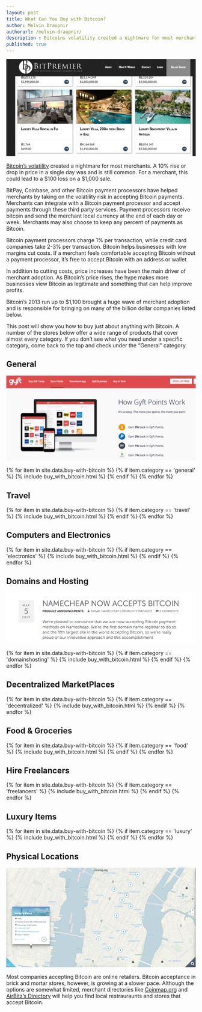```yaml
---
layout: post
title: What Can You Buy with Bitcoin?
author: Melvin Draupnir
authorurl: /melvin-draupnir/
description : Bitcoins volatility created a nightmare for most merchants.   
published: true
---
```

![what can you buy with bitcoin](/images/bitpremier-compressor.png)

[Bitcoin’s volatility](/bitcoin-volatility-as-an-asset-class/) created a nightmare for most merchants. A 10% rise or drop in price in a single day was and is still common. For a merchant, this could lead to a $100 loss on a $1,000 sale. 

BitPay, Coinbase, and other Bitcoin payment processors have helped merchants by taking on the volatility risk in accepting Bitcoin payments. Merchants can integrate with a Bitcoin payment processor and accept payments through these third party services. Payment processors receive bitcoin and send the merchant local currency at the end of each day or week. Merchants may also choose to keep any percent of payments as Bitcoin. 

Bitcoin payment processors charge 1% per transaction, while credit card companies take 2-3% per transaction. Bitcoin helps businesses with low margins cut costs. If a merchant feels comfortable accepting Bitcoin without a payment processor, it’s free to accept Bitcoin with an address or wallet. 

In addition to cutting costs, price increases have been the main driver of merchant adoption. As Bitcoin’s price rises, the hype makes more businesses view Bitcoin as legitimate and something that can help improve profits. 

Bitcoin’s 2013 run up to $1,100 brought a huge wave of merchant adoption and is responsible for bringing on many of the billion dollar companies listed below.

This post will show you how to buy just about anything with Bitcoin. A number of the stores below offer a wide range of products that cover almost every category. If you don’t see what you need under a specific category, come back to the top and check under the “General” category. 

## General 

![gyft](/images/gyft-compressor.png)

{% for item in site.data.buy-with-bitcoin %}
{% if item.category == 'general' %}
{% include buy_with_bitcoin.html %}
{% endif %}
{% endfor %} 

## Travel 
 
{% for item in site.data.buy-with-bitcoin %}
{% if item.category == 'travel' %}
{% include buy_with_bitcoin.html %}
{% endif %}
{% endfor %}  

## Computers and Electronics

{% for item in site.data.buy-with-bitcoin %}
{% if item.category == 'electronics' %}
{% include buy_with_bitcoin.html %}
{% endif %}
{% endfor %} 

## Domains and Hosting 

![namecheap](/images/namecheap-compressor.png)

{% for item in site.data.buy-with-bitcoin %}
{% if item.category == 'domainshosting' %}
{% include buy_with_bitcoin.html %}
{% endif %}
{% endfor %} 

## Decentralized MarketPlaces

{% for item in site.data.buy-with-bitcoin %}
{% if item.category == 'decentralized' %}
{% include buy_with_bitcoin.html %}
{% endif %}
{% endfor %} 

## Food & Groceries

{% for item in site.data.buy-with-bitcoin %}
{% if item.category == 'food' %}
{% include buy_with_bitcoin.html %}
{% endif %}
{% endfor %} 

## Hire Freelancers

{% for item in site.data.buy-with-bitcoin %}
{% if item.category == 'freelancers' %}
{% include buy_with_bitcoin.html %}
{% endif %}
{% endfor %} 

## Luxury Items

{% for item in site.data.buy-with-bitcoin %}
{% if item.category == 'luxury' %}
{% include buy_with_bitcoin.html %}
{% endif %}
{% endfor %}

## Physical Locations

![coinmap](/images/coinmap-compressor.png)

Most companies accepting Bitcoin are online retailers. Bitcoin acceptance in brick and mortar stores, however, is growing at a slower pace. Although the options are somewhat limited, merchant directories like <a href="https://coinmap.org">Coinmap.org</a> and <a href="https://airbitz.co/search?term=&location=Current+Location">AirBitz’s Directory</a> will help you find local restrauraunts and stores that accept Bitcoin. 
